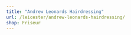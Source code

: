 ```yaml
---
title: "Andrew Leonards Hairdressing"
url: /leicester/andrew-leonards-hairdressing/
shop: Friseur
---
```

